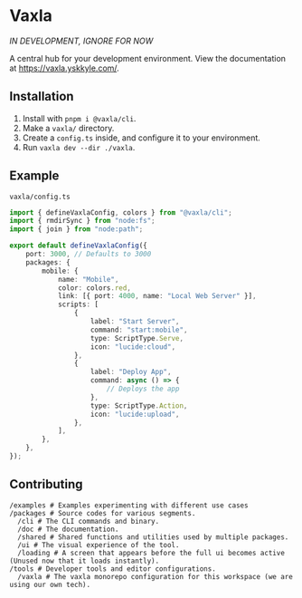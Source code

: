 # Vaxla

_IN DEVELOPMENT, IGNORE FOR NOW_

A central hub for your development environment. View the documentation at https://vaxla.yskkyle.com/.

## Installation

1. Install with `pnpm i @vaxla/cli`.
2. Make a `vaxla/` directory.
3. Create a `config.ts` inside, and configure it to your environment.
4. Run `vaxla dev --dir ./vaxla`.

## Example

`vaxla/config.ts`

```ts
import { defineVaxlaConfig, colors } from "@vaxla/cli";
import { rmdirSync } from "node:fs";
import { join } from "node:path";

export default defineVaxlaConfig({
	port: 3000, // Defaults to 3000
	packages: {
		mobile: {
			name: "Mobile",
			color: colors.red,
			link: [{ port: 4000, name: "Local Web Server" }],
			scripts: [
				{
					label: "Start Server",
					command: "start:mobile",
					type: ScriptType.Serve,
					icon: "lucide:cloud",
				},
				{
					label: "Deploy App",
					command: async () => {
						// Deploys the app
					},
					type: ScriptType.Action,
					icon: "lucide:upload",
				},
			],
		},
	},
});
```

## Contributing

```
/examples # Examples experimenting with different use cases
/packages # Source codes for various segments.
  /cli # The CLI commands and binary.
  /doc # The documentation.
  /shared # Shared functions and utilities used by multiple packages.
  /ui # The visual experience of the tool.
  /loading # A screen that appears before the full ui becomes active (Unused now that it loads instantly).
/tools # Developer tools and editor configurations.
  /vaxla # The vaxla monorepo configuration for this workspace (we are using our own tech).
```
